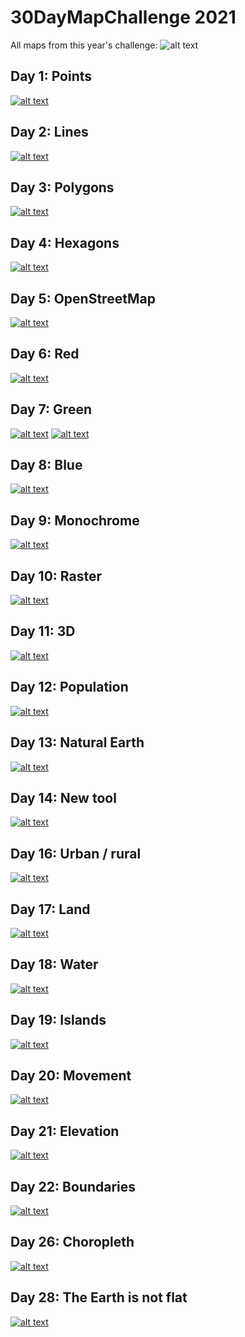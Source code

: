 # 30DayMapChallenge 2021

All maps from this year's challenge:
![alt text](allmaps.png)

## Day 1: Points
[![alt text](day_1_points/day1_phl_trees.png)](day_1_points/)

## Day 2: Lines
[![alt text](day_2_lines/day2_phl_bike_network.png)](day_2_lines/)

## Day 3: Polygons
[![alt text](day_3_polygons/day3_europe.png)](day_3_polygons/)

## Day 4: Hexagons
[![alt text](day_4_hexagons/day4_cardinals.png)](day_4_hexagons/)

## Day 5: OpenStreetMap
[![alt text](day_5_OSM/day5_attempt.tiff)](day_5_OSM/)

## Day 6: Red
[![alt text](day_6_red/day6_wildfires.gif)](day_6_red/)

## Day 7: Green
[![alt text](day_7_green/day7_2020_forest_coverage.png)](day_7_green/)
[![alt text](day_7_green/day7_deforestation_percentage.gif)](day_7_green/)

## Day 8: Blue
[![alt text](day_8_blue/day8_alps.png)](day_8_blue/)

## Day 9: Monochrome
[![alt text](day_9_monochrome/day9_london.png)](day_9_monochrome/)

## Day 10: Raster
[![alt text](day_10_raster/day10_raster.png)](day_10_raster/)

## Day 11: 3D
[![alt text](day_11_3D/day11_3d.png)](day_11_3D/)

## Day 12: Population
[![alt text](day_12_population/day12_population.png)](day_12_population/)

## Day 13: Natural Earth
[![alt text](day_13_natural_earth/day13_balkans.png)](day_13_natural_earth/)

## Day 14: New tool
[![alt text](day_14_new_tool/day14_newtool.png)](day_14_new_tool/)

## Day 16: Urban / rural
[![alt text](day_16_urban_rural/day16.png)](day_16_urban_rural/)

## Day 17: Land
[![alt text](day_17_land/day17_land.png)](day_17_land/)

## Day 18: Water
[![alt text](day_18_water/day18.png)](day_18_water/)

## Day 19: Islands
[![alt text](day_19_islands/day19_islands.png)](day_19_islands/)

## Day 20: Movement
[![alt text](day_20_movement/day20_movement.png)](day_20_movement/)

## Day 21: Elevation
[![alt text](day_21_elevation/day21_elevation.png)](day_21_elevation/)

## Day 22: Boundaries
[![alt text](day_22_boundaries/day22_boundaries.png)](day_22_boundaries/)

## Day 26: Choropleth
[![alt text](day_26_choropleth/day26_choropleth.png)](day_26_choropleth/)

## Day 28: The Earth is not flat
[![alt text](day_28_flat_earth/day28_flatearth.png)](day_28_flat_earth/)